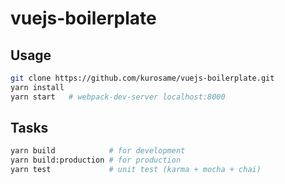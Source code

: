 # vuejs-boilerplate

## Usage

```sh
git clone https://github.com/kurosame/vuejs-boilerplate.git
yarn install
yarn start   # webpack-dev-server localhost:8000
```

## Tasks

```sh
yarn build            # for development
yarn build:production # for production
yarn test             # unit test (karma + mocha + chai)
```
